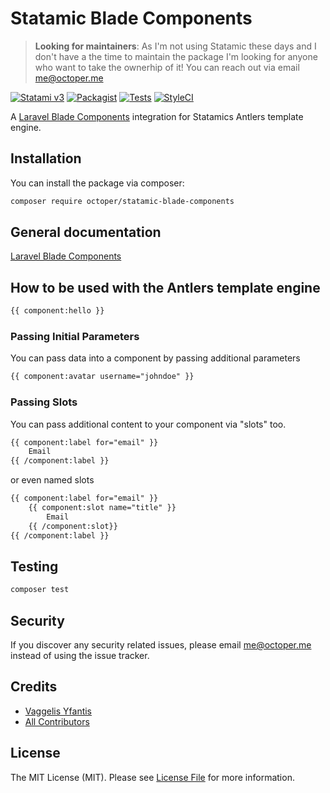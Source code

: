 <!-- statamic:hide -->
# Statamic Blade Components
> **Looking for maintainers**: As I'm not using Statamic these days and I don't have a the time to maintain the package I'm looking for anyone who want to take the ownerhip of it! You can reach out via email me@octoper.me

[![Statami v3](https://img.shields.io/badge/Statamic-3.0+-FF269E)](https://statamic.com/addons/octoper/blade-components)
[![Packagist](https://img.shields.io/packagist/v/octoper/statamic-blade-components)](https://packagist.org/packages/octoper/statamic-blade-components)
[![Tests](https://github.com/octoper/statamic-blade-components/actions/workflows/tests.yaml/badge.svg)](https://github.com/octoper/statamic-blade-components/actions/workflows/tests.yaml)
[![StyleCI](https://github.styleci.io/repos/290389800/shield?branch=main)](https://github.styleci.io/repos/290389800?branch=main)

A [Laravel Blade Components](https://laravel.com/docs/11.x/blade#components) integration for Statamics Antlers template engine.
<!-- /statamic:hide -->

## Installation
You can install the package via composer:
```bash
composer require octoper/statamic-blade-components
```

## General documentation
[Laravel Blade Components](https://laravel.com/docs/11.x/blade#components)

## How to be used with the Antlers template engine
```html
{{ component:hello }}
```

### Passing Initial Parameters
You can pass data into a component by passing additional parameters

```html
{{ component:avatar username="johndoe" }}
```

### Passing Slots
You can pass additional content to your component via "slots" too.

```html
{{ component:label for="email" }}
	Email
{{ /component:label }}
```

or even named slots

```html
{{ component:label for="email" }}
	{{ component:slot name="title" }}
		Email
	{{ /component:slot}}
{{ /component:label }}
```

## Testing

``` bash
composer test
```

## Security

If you discover any security related issues, please email me@octoper.me instead of using the issue tracker.

## Credits

- [Vaggelis Yfantis](https://github.com/octoper)
- [All Contributors](../../contributors)

<!-- statamic:hide -->
## License
The MIT License (MIT). Please see [License File](LICENSE.md) for more information.
<!-- /statamic:hide -->
